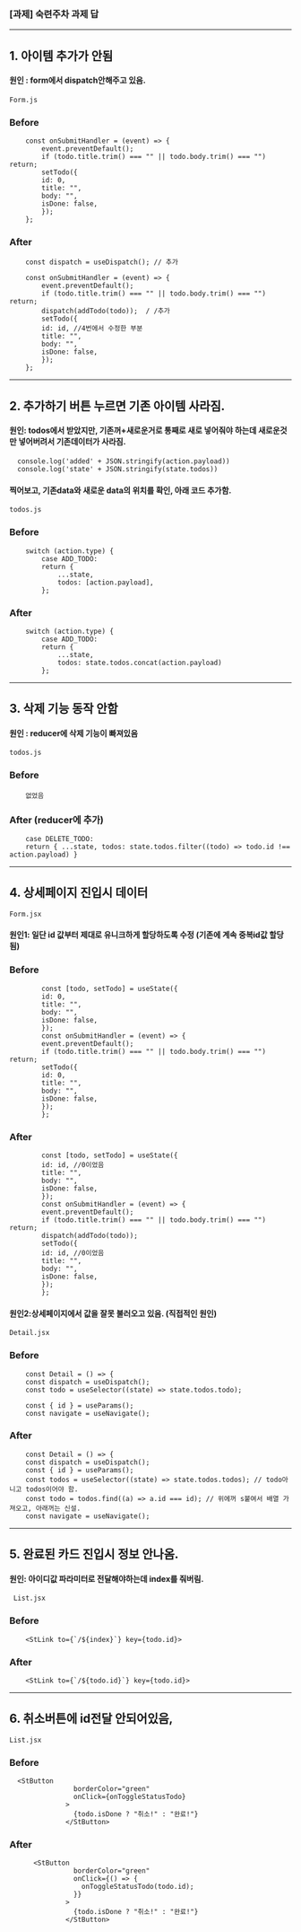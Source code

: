 ### [과제] 숙련주차 과제 답

---

## 1. 아이템 추가가 안됨

#### 원인 : form에서 dispatch안해주고 있음.

`Form.js`

### Before

        const onSubmitHandler = (event) => {
            event.preventDefault();
            if (todo.title.trim() === "" || todo.body.trim() === "") return;
            setTodo({
            id: 0,
            title: "",
            body: "",
            isDone: false,
            });
        };

### After

        const dispatch = useDispatch(); // 추가

        const onSubmitHandler = (event) => {
            event.preventDefault();
            if (todo.title.trim() === "" || todo.body.trim() === "") return;
            dispatch(addTodo(todo));  / /추가
            setTodo({
            id: id, //4번에서 수정한 부분
            title: "",
            body: "",
            isDone: false,
            });
        };

---

## 2. 추가하기 버튼 누르면 기존 아이템 사라짐.

#### 원인: todos에서 받았지만, 기존꺼+새로운거로 통째로 새로 넣어줘야 하는데 새로운것만 넣어버려서 기존데이터가 사라짐.

      console.log('added' + JSON.stringify(action.payload))
      console.log('state' + JSON.stringify(state.todos))

#### 찍어보고, 기존data와 새로운 data의 위치를 확인, 아래 코드 추가함.

`todos.js`

### Before

        switch (action.type) {
            case ADD_TODO:
            return {
                ...state,
                todos: [action.payload],
            };

### After

        switch (action.type) {
            case ADD_TODO:
            return {
                ...state,
                todos: state.todos.concat(action.payload)
            };

---

## 3. 삭제 기능 동작 안함

#### 원인 : reducer에 삭제 기능이 빠져있음

`todos.js`

### Before

        없었음

### After (reducer에 추가)

        case DELETE_TODO:
        return { ...state, todos: state.todos.filter((todo) => todo.id !== action.payload) }

---

## 4. 상세페이지 진입시 데이터

`Form.jsx`

#### 원인1: 일단 id 값부터 제대로 유니크하게 할당하도록 수정 (기존에 계속 중복id값 할당됨)

### Before

            const [todo, setTodo] = useState({
            id: 0,
            title: "",
            body: "",
            isDone: false,
            });
            const onSubmitHandler = (event) => {
            event.preventDefault();
            if (todo.title.trim() === "" || todo.body.trim() === "") return;
            setTodo({
            id: 0,
            title: "",
            body: "",
            isDone: false,
            });
            };

### After

            const [todo, setTodo] = useState({
            id: id, //0이었음
            title: "",
            body: "",
            isDone: false,
            });
            const onSubmitHandler = (event) => {
            event.preventDefault();
            if (todo.title.trim() === "" || todo.body.trim() === "") return;
            dispatch(addTodo(todo));
            setTodo({
            id: id, //0이었음
            title: "",
            body: "",
            isDone: false,
            });
            };

#### 원인2:상세페이지에서 값을 잘못 불러오고 있음. (직접적인 원인)

`Detail.jsx`

### Before

        const Detail = () => {
        const dispatch = useDispatch();
        const todo = useSelector((state) => state.todos.todo);

        const { id } = useParams();
        const navigate = useNavigate();

### After

        const Detail = () => {
        const dispatch = useDispatch();
        const { id } = useParams();
        const todos = useSelector((state) => state.todos.todos); // todo아니고 todos이어야 함.
        const todo = todos.find((a) => a.id === id); // 위에꺼 s붙여서 배열 가져오고, 아래꺼는 신설.
        const navigate = useNavigate();

---

## 5. 완료된 카드 진입시 정보 안나옴.

#### 원인: 아이디값 파라미터로 전달해야하는데 index를 줘버림.

` List.jsx`

### Before

        <StLink to={`/${index}`} key={todo.id}>

### After

        <StLink to={`/${todo.id}`} key={todo.id}>

---

## 6. 취소버튼에 id전달 안되어있음,

`List.jsx`

### Before

      <StButton
                    borderColor="green"
                    onClick={onToggleStatusTodo}
                  >
                    {todo.isDone ? "취소!" : "완료!"}
                  </StButton>

### After

          <StButton
                    borderColor="green"
                    onClick={() => {
                      onToggleStatusTodo(todo.id);
                    }}
                  >
                    {todo.isDone ? "취소!" : "완료!"}
                  </StButton>
